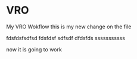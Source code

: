 # VRO
My VRO Wokflow
this is my new change on the file

fdsfdsfsdfsd
fdsfdsf
sdfsdf
dfdsfds
sssssssssss

now it is going to work